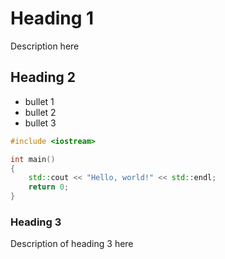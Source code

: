 # Heading 1

Description here

## Heading 2

- bullet 1
- bullet 2
- bullet 3

```C++
#include <iostream>

int main()
{
	std::cout << "Hello, world!" << std::endl;
	return 0;
}
```

### Heading 3

Description of heading 3 here

